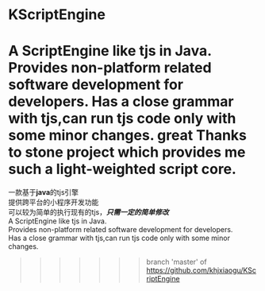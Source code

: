 # KScriptEngine
A ScriptEngine like tjs in Java.
Provides non-platform related software development for developers.
Has a close grammar with tjs,can run tjs code only with some minor changes.
great Thanks to stone project which provides me such a light-weighted script core.
=======
一款基于**java**的tjs引擎  
提供跨平台的小程序开发功能  
可以较为简单的执行现有的tjs，***只需一定的简单修改***  
A ScriptEngine like tjs in Java.  
Provides non-platform related software development for developers.  
Has a close grammar with tjs,can run tjs code only with some minor changes.  

>>>>>>> branch 'master' of https://github.com/khjxiaogu/KScriptEngine

